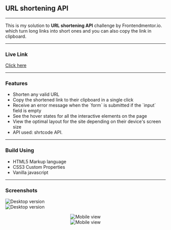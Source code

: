 
<h2>URL shortening API</h2>
<hr>
This is my solution to <strong>URL shortening API</strong> challenge by Frontendmentor.io.  which turn long links into short ones and you can also copy the link in clipboard.
<hr>

<h3>Live Link</h3>
<a href="https://sonakshirawat.github.io/URL-shortening-api-master/">Click here</a>
<hr>
<h3>Features</h3>
<ul>
<li> Shorten any valid URL</li>
<li> Copy the shortened link to their clipboard in a single click</li>
<li> Receive an error message when the `form` is submitted if the `input` field is empty</li>
<li>See the hover states for all the interactive elements on the page</li>
<li>View the optimal layout for the site depending on their device's screen size</li>
<li>API used: shrtcode API.</li>
</ul>
<hr> 
<h3>Build Using</h3>
<ul>
  <li>HTML5 Markup language</li>
  <li>CSS3 Custom Properties</li>
     <li>Vanilla javascript</li>
</ul>


<hr>
<h3>Screenshots</h3>
<img src="design/desktop-design.jpg" alt="Desktop version"/><br>
<img src="design/desktop-active-states.jpg" alt="Desktop version"/><br>

<p align="center">
<img src="design/mobile-design.jpg"  alt="Mobile view"><br>
<img src="design/mobile-navigation.jpg"  alt="Mobile view"><br>

</p>


